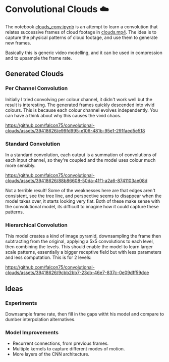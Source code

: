 # Convolutional Clouds ☁️

The notebook [clouds_conv.ipynb](clouds_conv.ipynb) is an attempt to learn a convolution that relates successive frames of cloud footage in [clouds.mp4](clouds.mp4). The idea is to capture the physical patterns of cloud footage, and use them to generate new frames.

Basically this is generic video modelling, and it can be used in compression and to upsample the frame rate.

## Generated Clouds

### Per Channel Convolution
Initially I tried convolving per colour channel, it didn't work well but the result is interesting. The generated frames quickly descended into vivid colours. This is because each colour channel evolves independently. You can have a think about why this causes the vivid chaos.

https://github.com/falcon75/convolutional-clouds/assets/39418626/e99fd995-e106-481b-95e1-291faed5e518

### Standard Convolution

In a standard convolution, each output is a summation of convolutions of each input channel, so they're coupled and the model uses colour much more sensibly.

https://github.com/falcon75/convolutional-clouds/assets/39418626/88b86608-50da-41f1-a2a6-8741103ae08d

Not a terrible result! Some of the weaknesses here are that edges aren't consistent, see the tree line, and perspective seems to disappear when the model takes over, it starts looking very flat. Both of these make sense with the convolutional model, its difficult to imagine how it could capture these patterns.

### Hierarchical Convolution

This model creates a kind of image pyramid, downsampling the frame then subtracting from the original, applying a 5x5 convolutions to each level, then combining the levels. This should enable the model to learn larger scale patterns, essentially a bigger receptive field but with less parameters and less computation. This is for 2 levels:

https://github.com/falcon75/convolutional-clouds/assets/39418626/9cbb2bb7-23cb-46e7-837c-0e09dff59dce

## Ideas

### Experiments
Downsample frame rate, then fill in the gaps witht his model and compare to dumber interpolation alternatives.

### Model Improvements
- Recurrent connections, from previous frames.
- Multiple kernels to capture different modes of motion.
- More layers of the CNN architecture.
